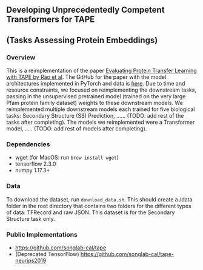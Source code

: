 ## Developing Unprecedentedly Competent Transformers for TAPE 
(Tasks Assessing Protein Embeddings)
---

### Overview

This is a reimplementation of the paper [Evaluating Protein Transfer Learning with TAPE by Rao et al](https://arxiv.org/pdf/1906.08230.pdf). The GitHub for the paper with the model architectures implemented in PyTorch and data is [here](https://github.com/songlab-cal/tape). Due to time and resource constraints, we focused on reimplementing the downstream tasks, passing in the unsupervised pretrained model (trained on the very large Pfam protein family dataset) weights to these downstream models. We reimplemented multiple downstream models each trained for five biological tasks: Secondary Structure (SS) Prediction, ...... (TODO: add rest of the tasks after completing). The models we reimplemented were a Transformer model, ..... (TODO: add rest of models after completing).

### Dependencies

- wget (for MacOS: run `brew install wget`)
- tensorflow 2.3.0
- numpy 1.17.3+

### Data

To download the dataset, run `download_data.sh`. This should create a /data folder in the root directory that contains two folders for the different types of data: TFRecord and raw JSON. This dataset is for the Secondary Structure task only.

### Public Implementations

- https://github.com/songlab-cal/tape
- (Deprecated TensorFlow) https://github.com/songlab-cal/tape-neurips2019
